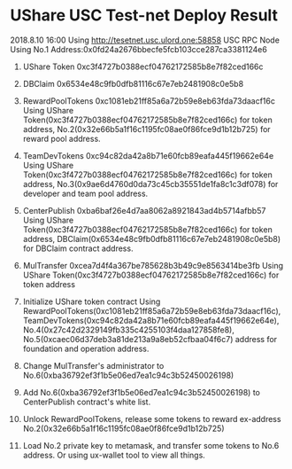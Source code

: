 # UShare USC Test-net Deploy Result
2018.8.10 16:00
Using http://tesetnet.usc.ulord.one:58858 USC RPC Node
Using No.1 Address:0x0fd24a2676bbecfe5fcb103cce287ca3381124e6

1. UShare Token
0xc3f4727b0388ecf04762172585b8e7f82ced166c

2. DBClaim
0x6534e48c9fb0dfb81116c67e7eb2481908c0e5b8

3. RewardPoolTokens
0xc1081eb21ff85a6a72b59e8eb63fda73daacf16c
Using UShare Token(0xc3f4727b0388ecf04762172585b8e7f82ced166c) for token address, No.2(0x32e66b5a1f16c1195fc08ae0f86fce9d1b12b725) for reward pool address.

4. TeamDevTokens
0xc94c82da42a8b71e60fcb89eafa445f19662e64e
Using UShare Token(0xc3f4727b0388ecf04762172585b8e7f82ced166c) for token address, No.3(0x9ae6d4760d0da73c45cb35551de1fa8c1c3df078) for developer and team pool address.

5. CenterPublish
0xba6baf26e4d7aa8062a8921843ad4b5714afbb57
Using UShare Token(0xc3f4727b0388ecf04762172585b8e7f82ced166c) for token address, DBClaim(0x6534e48c9fb0dfb81116c67e7eb2481908c0e5b8) for DBClaim contract address.

6. MulTransfer
0xcea7d4f4a367be785628b3b49c9e8563414be3fb
Using UShare Token(0xc3f4727b0388ecf04762172585b8e7f82ced166c) for token address


7. Initialize UShare token contract
Using  RewardPoolTokens(0xc1081eb21ff85a6a72b59e8eb63fda73daacf16c), 
TeamDevTokens(0xc94c82da42a8b71e60fcb89eafa445f19662e64e), 
No.4(0x27c42d2329149fb335c4255103f4daa127858fe8), 
No.5(0xcaec06d37deb3a81de213a9a8eb52cfbaa04f6c7) address for foundation and operation address.

8. Change MulTransfer's administrator to No.6(0xba36792ef3f1b5e06ed7ea1c94c3b52450026198) 

9. Add No.6(0xba36792ef3f1b5e06ed7ea1c94c3b52450026198) to CenterPublish contract's white list.

10. Unlock RewardPoolTokens, release some tokens to reward ex-address No.2(0x32e66b5a1f16c1195fc08ae0f86fce9d1b12b725)

11. Load No.2 private key to metamask, and transfer some tokens to No.6 address.
Or using ux-wallet tool to view all things.